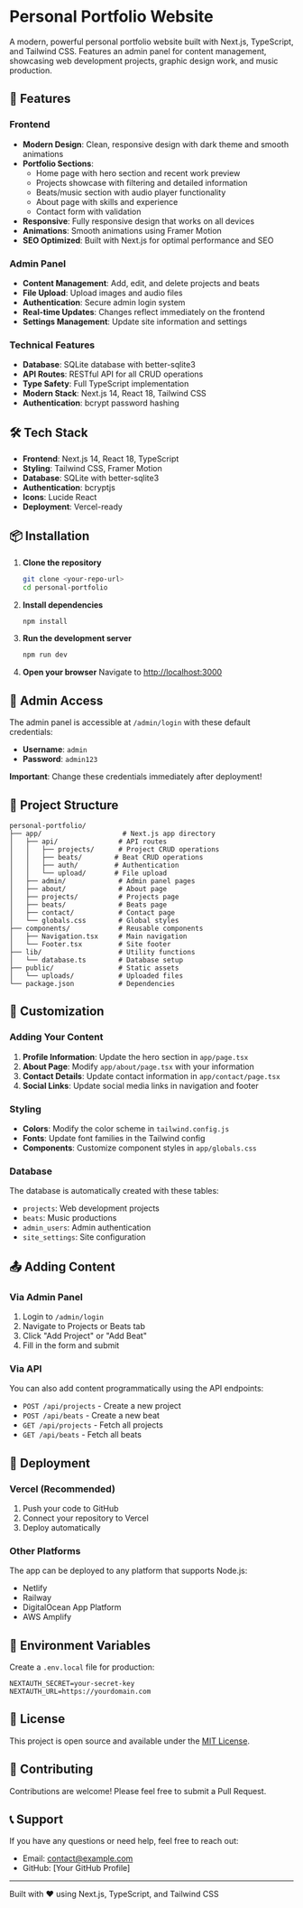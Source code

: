 # Personal Portfolio Website

A modern, powerful personal portfolio website built with Next.js, TypeScript, and Tailwind CSS. Features an admin panel for content management, showcasing web development projects, graphic design work, and music production.

## 🚀 Features

### Frontend
- **Modern Design**: Clean, responsive design with dark theme and smooth animations
- **Portfolio Sections**: 
  - Home page with hero section and recent work preview
  - Projects showcase with filtering and detailed information
  - Beats/music section with audio player functionality
  - About page with skills and experience
  - Contact form with validation
- **Responsive**: Fully responsive design that works on all devices
- **Animations**: Smooth animations using Framer Motion
- **SEO Optimized**: Built with Next.js for optimal performance and SEO

### Admin Panel
- **Content Management**: Add, edit, and delete projects and beats
- **File Upload**: Upload images and audio files
- **Authentication**: Secure admin login system
- **Real-time Updates**: Changes reflect immediately on the frontend
- **Settings Management**: Update site information and settings

### Technical Features
- **Database**: SQLite database with better-sqlite3
- **API Routes**: RESTful API for all CRUD operations
- **Type Safety**: Full TypeScript implementation
- **Modern Stack**: Next.js 14, React 18, Tailwind CSS
- **Authentication**: bcrypt password hashing

## 🛠️ Tech Stack

- **Frontend**: Next.js 14, React 18, TypeScript
- **Styling**: Tailwind CSS, Framer Motion
- **Database**: SQLite with better-sqlite3
- **Authentication**: bcryptjs
- **Icons**: Lucide React
- **Deployment**: Vercel-ready

## 📦 Installation

1. **Clone the repository**
   ```bash
   git clone <your-repo-url>
   cd personal-portfolio
   ```

2. **Install dependencies**
   ```bash
   npm install
   ```

3. **Run the development server**
   ```bash
   npm run dev
   ```

4. **Open your browser**
   Navigate to [http://localhost:3000](http://localhost:3000)

## 🔐 Admin Access

The admin panel is accessible at `/admin/login` with these default credentials:
- **Username**: `admin`
- **Password**: `admin123`

**Important**: Change these credentials immediately after deployment!

## 📁 Project Structure

```
personal-portfolio/
├── app/                    # Next.js app directory
│   ├── api/               # API routes
│   │   ├── projects/      # Project CRUD operations
│   │   ├── beats/        # Beat CRUD operations
│   │   ├── auth/         # Authentication
│   │   └── upload/       # File upload
│   ├── admin/             # Admin panel pages
│   ├── about/             # About page
│   ├── projects/          # Projects page
│   ├── beats/             # Beats page
│   ├── contact/           # Contact page
│   └── globals.css        # Global styles
├── components/            # Reusable components
│   ├── Navigation.tsx     # Main navigation
│   └── Footer.tsx         # Site footer
├── lib/                   # Utility functions
│   └── database.ts        # Database setup
├── public/                # Static assets
│   └── uploads/           # Uploaded files
└── package.json           # Dependencies
```

## 🎨 Customization

### Adding Your Content

1. **Profile Information**: Update the hero section in `app/page.tsx`
2. **About Page**: Modify `app/about/page.tsx` with your information
3. **Contact Details**: Update contact information in `app/contact/page.tsx`
4. **Social Links**: Update social media links in navigation and footer

### Styling

- **Colors**: Modify the color scheme in `tailwind.config.js`
- **Fonts**: Update font families in the Tailwind config
- **Components**: Customize component styles in `app/globals.css`

### Database

The database is automatically created with these tables:
- `projects`: Web development projects
- `beats`: Music productions
- `admin_users`: Admin authentication
- `site_settings`: Site configuration

## 📤 Adding Content

### Via Admin Panel
1. Login to `/admin/login`
2. Navigate to Projects or Beats tab
3. Click "Add Project" or "Add Beat"
4. Fill in the form and submit

### Via API
You can also add content programmatically using the API endpoints:
- `POST /api/projects` - Create a new project
- `POST /api/beats` - Create a new beat
- `GET /api/projects` - Fetch all projects
- `GET /api/beats` - Fetch all beats

## 🚀 Deployment

### Vercel (Recommended)
1. Push your code to GitHub
2. Connect your repository to Vercel
3. Deploy automatically

### Other Platforms
The app can be deployed to any platform that supports Node.js:
- Netlify
- Railway
- DigitalOcean App Platform
- AWS Amplify

## 🔧 Environment Variables

Create a `.env.local` file for production:
```env
NEXTAUTH_SECRET=your-secret-key
NEXTAUTH_URL=https://yourdomain.com
```

## 📝 License

This project is open source and available under the [MIT License](LICENSE).

## 🤝 Contributing

Contributions are welcome! Please feel free to submit a Pull Request.

## 📞 Support

If you have any questions or need help, feel free to reach out:
- Email: contact@example.com
- GitHub: [Your GitHub Profile]

---

Built with ❤️ using Next.js, TypeScript, and Tailwind CSS
